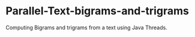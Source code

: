 # Parallel-Text-bigrams-and-trigrams

Computing Bigrams and trigrams from a text using Java Threads.
